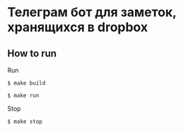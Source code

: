 # Телеграм бот для заметок, хранящихся в dropbox

## How to run
Run
~~~~
$ make build
~~~~
~~~~
$ make run
~~~~

Stop
~~~~
$ make stop
~~~~
